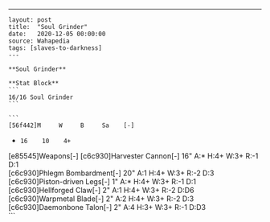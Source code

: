 ---
    layout: post
    title:  "Soul Grinder"
    date:   2020-12-05 00:00:00
    source: Wahapedia
    tags: [slaves-to-darkness]
    ---
    
    **Soul Grinder**
    
    **Stat Block**
    ```
    16/16 Soul Grinder
    ```
    
    ```
    [56f442]M     W     B     Sa    [-]
*     16    10    4+    
[e85545]Weapons[-]
[c6c930]Harvester Cannon[-]
16"    A:*    H:4+   W:3+   R:-1   D:1   
[c6c930]Phlegm Bombardment[-]
20"    A:1    H:4+   W:3+   R:-2   D:3   
[c6c930]Piston-driven Legs[-]
1"     A:*    H:4+   W:3+   R:-1   D:1   
[c6c930]Hellforged Claw[-]
2"     A:1    H:4+   W:3+   R:-2   D:D6  
[c6c930]Warpmetal Blade[-]
2"     A:2    H:4+   W:3+   R:-2   D:3   
[c6c930]Daemonbone Talon[-]
2"     A:4    H:3+   W:3+   R:-1   D:D3  
    ```
    
    
    